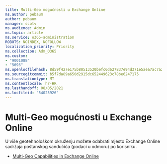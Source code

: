 ```yaml
---
title: Multi-Geo mogućnosti u Exchange Online
ms.author: pebaum
author: pebaum
manager: scotv
ms.audience: Admin
ms.topic: article
ms.service: o365-administration
ROBOTS: NOINDEX, NOFOLLOW
localization_priority: Priority
ms.collection: Adm_O365
ms.custom:
- "9001088"
- "5695"
ms.openlocfilehash: 8d59f427e175b80513520befc6d627837e94d371e5aea7ac7a2ffb19645ce479
ms.sourcegitcommit: b5f7da89a650d2915dc652449623c78be6247175
ms.translationtype: MT
ms.contentlocale: hr-HR
ms.lasthandoff: 08/05/2021
ms.locfileid: "54025926"
---
```

# <a name="multi-geo-capabilities-in-exchange-online"></a>Multi-Geo mogućnosti u Exchange Online

U više geotehnološkom okruženju možete odabrati mjesto Exchange Online sadržaja poštanskog sandučića (podaci u odmoru) po korisniku.
- [Multi-Geo Capabilities in Exchange Online](https://docs.microsoft.com/office365/enterprise/multi-geo-capabilities-in-exchange-online)
